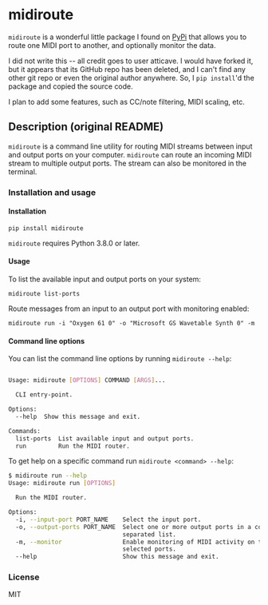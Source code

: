 # midiroute

`midiroute` is a wonderful little package I found on [PyPi](https://pypi.org/project/midiroute/) that allows you to route one MIDI port to another, and optionally monitor the data.

I did not write this -- all credit goes to user atticave. I would have forked it, but it appears that its GitHub repo has been deleted, and I can't find any other git repo or even the original author anywhere. So, I `pip install`'d the package and copied the source code.

I plan to add some features, such as CC/note filtering, MIDI scaling, etc.

## Description (original README)

`midiroute` is a command line utility for routing MIDI streams between input and output ports on your computer. `midiroute` can route an incoming MIDI stream to multiple output ports. The stream can also be monitored in the terminal.

### Installation and usage

#### Installation

`pip install midiroute`

`midiroute` requires Python 3.8.0 or later.

#### Usage

To list the available input and output ports on your system:

`midiroute list-ports`

Route messages from an input to an output port with monitoring enabled:

`midiroute run -i "Oxygen 61 0" -o "Microsoft GS Wavetable Synth 0" -m`

#### Command line options

You can list the command line options by running `midiroute --help`:

```bash

Usage: midiroute [OPTIONS] COMMAND [ARGS]...

  CLI entry-point.

Options:
  --help  Show this message and exit.

Commands:
  list-ports  List available input and output ports.
  run         Run the MIDI router.
```

To get help on a specific command run `midiroute <command> --help`:

```bash
$ midiroute run --help
Usage: midiroute run [OPTIONS]

  Run the MIDI router.

Options:
  -i, --input-port PORT_NAME    Select the input port.
  -o, --output-ports PORT_NAME  Select one or more output ports in a comma
                                separated list.
  -m, --monitor                 Enable monitoring of MIDI activity on the
                                selected ports.
  --help                        Show this message and exit.
```

### License

MIT
